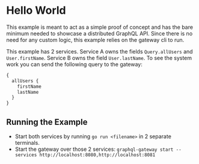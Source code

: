# Hello World

This example is meant to act as a simple proof of concept and has the bare minimum
needed to showcase a distributed GraphQL API. Since there is no need for any custom
logic, this example relies on the gateway cli to run.

This example has 2 services. Service A owns the fields `Query.allUsers` and `User.firstName`.
Service B owns the field `User.lastName`. To see the system work you can send the following query
to the gateway:

```graphql
{
  allUsers {
    firstName
    lastName
  }
}
```

## Running the Example

- Start both services by running `go run <filename>` in 2 separate terminals.
- Start the gateway over those 2 services: `graphql-gateway start --services http://localhost:8080,http://localhost:8081`
